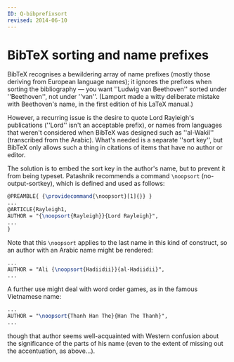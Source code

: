 ```yaml
---
ID: Q-bibprefixsort
revised: 2014-06-10
---
```

# BibTeX sorting and name prefixes

BibTeX recognises a bewildering array of name prefixes (mostly
those deriving from European language names); it ignores the prefixes
when sorting the bibliography&nbsp;&mdash; you want ''Ludwig van Beethoven''
sorted under ''Beethoven'', not under ''van''.  (Lamport made a witty
deliberate mistake with Beethoven's name, in the first edition of his
LaTeX manual.)

However, a recurring issue is the desire to quote Lord Rayleigh's
publications (''Lord'' isn't an acceptable prefix), or names from
languages that weren't considered when BibTeX was designed such as
''al-Wakil'' (transcribed from the Arabic).  What's needed is a
separate ''sort key'', but BibTeX only allows such a thing in
citations of items that have no author or editor.

The solution is to embed the sort key in the author's name, but to
prevent it from being typeset.  Patashnik recommends a command
`\noopsort` (no-output-sortkey), which is defined and used as
follows:
```latex
@PREAMBLE{ {\providecommand{\noopsort}[1]{}} }
...
@ARTICLE{Rayleigh1,
AUTHOR = "{\noopsort{Rayleigh}}{Lord Rayleigh}",
...
}
```
Note that this `\noopsort` applies to the last name in this kind of
construct, so an author with an Arabic name might be rendered:
```latex
...
AUTHOR = "Ali {\noopsort{Hadiidii}}{al-Hadiidii}",
...
```
A further use might deal with word order games, as in the famous
Vietnamese name:
```latex
...
AUTHOR = "\noopsort{Thanh Han The}{Han The Thanh}",
...
```
though that author seems well-acquainted with Western confusion about
the significance of the parts of his name (even to the extent of
missing out the accentuation, as above&hellip;).


